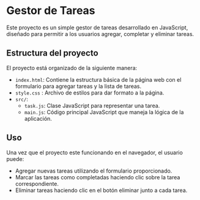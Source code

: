 # Gestor de Tareas
Este proyecto es un simple gestor de tareas desarrollado en JavaScript, diseñado para permitir a los usuarios agregar, completar y eliminar tareas.

## Estructura del proyecto
El proyecto está organizado de la siguiente manera: 

- `index.html`: Contiene la estructura básica de la página web con el formulario para agregar tareas y la lista de tareas.
- `style.css` : Archivo de estilos para dar formato a la página.
- `src/`:
    - `task.js`: Clase JavaScript para representar una tarea.
    - `main.js`: Código principal JavaScript que maneja la lógica de la aplicación.

## Uso
Una vez que el proyecto este funcionando en el navegador, el usuario puede: 
- Agregar nuevas tareas utilizando el formulario proporcionado.
- Marcar las tareas como completadas haciendo clic sobre la tarea correspondiente.
- Eliminar tareas haciendo clic en el botón eliminar junto a cada tarea.